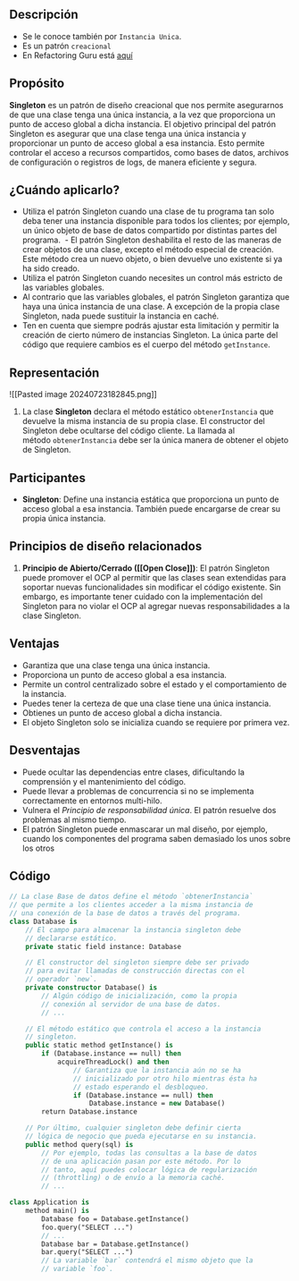 ## Descripción
- Se le conoce también por `Instancia Unica`.
- Es un patrón `creacional`
- En Refactoring Guru está [aquí](./RefactoringGuru/Singleton.mhtml)

## Propósito
**Singleton** es un patrón de diseño creacional que nos permite asegurarnos de que una clase tenga una única instancia, a la vez que proporciona un punto de acceso global a dicha instancia.
El objetivo principal del patrón Singleton es asegurar que una clase tenga una única instancia y proporcionar un punto de acceso global a esa instancia. Esto permite controlar el acceso a recursos compartidos, como bases de datos, archivos de configuración o registros de logs, de manera eficiente y segura.

## ¿Cuándo aplicarlo?

- Utiliza el patrón Singleton cuando una clase de tu programa tan solo deba tener una instancia disponible para todos los clientes; por ejemplo, un único objeto de base de datos compartido por distintas partes del programa.
 - El patrón Singleton deshabilita el resto de las maneras de crear objetos de una clase, excepto el método especial de creación. Este método crea un nuevo objeto, o bien devuelve uno existente si ya ha sido creado.
- Utiliza el patrón Singleton cuando necesites un control más estricto de las variables globales.
- Al contrario que las variables globales, el patrón Singleton garantiza que haya una única instancia de una clase. A excepción de la propia clase Singleton, nada puede sustituir la instancia en caché.
- Ten en cuenta que siempre podrás ajustar esta limitación y permitir la creación de cierto número de instancias Singleton. La única parte del código que requiere cambios es el cuerpo del método `getInstance`.
## Representación

![[Pasted image 20240723182845.png]]

1. La clase **Singleton** declara el método estático `obtenerInstancia` que devuelve la misma instancia de su propia clase. El constructor del Singleton debe ocultarse del código cliente. La llamada al método `obtenerInstancia` debe ser la única manera de obtener el objeto de Singleton.
## Participantes
- **Singleton**: Define una instancia estática que proporciona un punto de acceso global a esa instancia. También puede encargarse de crear su propia única instancia.

## Principios de diseño relacionados

1. **Principio de Abierto/Cerrado ([[Open Close]])**: El patrón Singleton puede promover el OCP al permitir que las clases sean extendidas para soportar nuevas funcionalidades sin modificar el código existente. Sin embargo, es importante tener cuidado con la implementación del Singleton para no violar el OCP al agregar nuevas responsabilidades a la clase Singleton.

## Ventajas
- Garantiza que una clase tenga una única instancia.
- Proporciona un punto de acceso global a esa instancia.
- Permite un control centralizado sobre el estado y el comportamiento de la instancia.
- Puedes tener la certeza de que una clase tiene una única instancia.
- Obtienes un punto de acceso global a dicha instancia.
- El objeto Singleton solo se inicializa cuando se requiere por primera vez.

## Desventajas
- Puede ocultar las dependencias entre clases, dificultando la comprensión y el mantenimiento del código.
- Puede llevar a problemas de concurrencia si no se implementa correctamente en entornos multi-hilo.
- Vulnera el _Principio de responsabilidad única_. El patrón resuelve dos problemas al mismo tiempo.
- El patrón Singleton puede enmascarar un mal diseño, por ejemplo, cuando los componentes del programa saben demasiado los unos sobre los otros

## Código
``` pascal
// La clase Base de datos define el método `obtenerInstancia`
// que permite a los clientes acceder a la misma instancia de
// una conexión de la base de datos a través del programa.
class Database is
    // El campo para almacenar la instancia singleton debe
    // declararse estático.
    private static field instance: Database

    // El constructor del singleton siempre debe ser privado
    // para evitar llamadas de construcción directas con el
    // operador `new`.
    private constructor Database() is
        // Algún código de inicialización, como la propia
        // conexión al servidor de una base de datos.
        // ...

    // El método estático que controla el acceso a la instancia
    // singleton.
    public static method getInstance() is
        if (Database.instance == null) then
            acquireThreadLock() and then
                // Garantiza que la instancia aún no se ha
                // inicializado por otro hilo mientras ésta ha
                // estado esperando el desbloqueo.
                if (Database.instance == null) then
                    Database.instance = new Database()
        return Database.instance

    // Por último, cualquier singleton debe definir cierta
    // lógica de negocio que pueda ejecutarse en su instancia.
    public method query(sql) is
        // Por ejemplo, todas las consultas a la base de datos
        // de una aplicación pasan por este método. Por lo
        // tanto, aquí puedes colocar lógica de regularización
        // (throttling) o de envío a la memoria caché.
        // ...

class Application is
    method main() is
        Database foo = Database.getInstance()
        foo.query("SELECT ...")
        // ...
        Database bar = Database.getInstance()
        bar.query("SELECT ...")
        // La variable `bar` contendrá el mismo objeto que la
        // variable `foo`.
```
